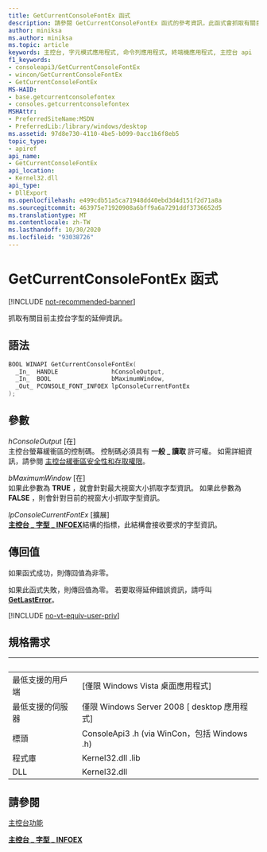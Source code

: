 ```yaml
---
title: GetCurrentConsoleFontEx 函式
description: 請參閱 GetCurrentConsoleFontEx 函式的參考資訊，此函式會抓取有關目前使用之主控台字型的延伸資訊。
author: miniksa
ms.author: miniksa
ms.topic: article
keywords: 主控台, 字元模式應用程式, 命令列應用程式, 終端機應用程式, 主控台 api
f1_keywords:
- consoleapi3/GetCurrentConsoleFontEx
- wincon/GetCurrentConsoleFontEx
- GetCurrentConsoleFontEx
MS-HAID:
- base.getcurrentconsolefontex
- consoles.getcurrentconsolefontex
MSHAttr:
- PreferredSiteName:MSDN
- PreferredLib:/library/windows/desktop
ms.assetid: 97d8e730-4110-4be5-b099-0acc1b6f8eb5
topic_type:
- apiref
api_name:
- GetCurrentConsoleFontEx
api_location:
- Kernel32.dll
api_type:
- DllExport
ms.openlocfilehash: e499cdb51a5ca71948dd40ebd3d4d151f2d71a8a
ms.sourcegitcommit: 463975e71920908a6bff9a6a7291ddf3736652d5
ms.translationtype: MT
ms.contentlocale: zh-TW
ms.lasthandoff: 10/30/2020
ms.locfileid: "93038726"
---
```

# <a name="getcurrentconsolefontex-function"></a>GetCurrentConsoleFontEx 函式

[!INCLUDE [not-recommended-banner](./includes/not-recommended-banner.md)]

抓取有關目前主控台字型的延伸資訊。

## <a name="syntax"></a>語法

```C
BOOL WINAPI GetCurrentConsoleFontEx(
  _In_  HANDLE               hConsoleOutput,
  _In_  BOOL                 bMaximumWindow,
  _Out_ PCONSOLE_FONT_INFOEX lpConsoleCurrentFontEx
);
```

## <a name="parameters"></a>參數

*hConsoleOutput* \[在\]  
主控台螢幕緩衝區的控制碼。 控制碼必須具有 **一般 \_ 讀取** 許可權。 如需詳細資訊，請參閱 [主控台緩衝區安全性和存取權限](console-buffer-security-and-access-rights.md)。

*bMaximumWindow* \[在\]  
如果此參數為 **TRUE** ，就會針對最大視窗大小抓取字型資訊。 如果此參數為 **FALSE** ，則會針對目前的視窗大小抓取字型資訊。

*lpConsoleCurrentFontEx* \[擴展\]  
[**主控台 \_ 字型 \_ INFOEX**](console-font-infoex.md)結構的指標，此結構會接收要求的字型資訊。

## <a name="return-value"></a>傳回值

如果函式成功，則傳回值為非零。

如果此函式失敗，則傳回值為零。 若要取得延伸錯誤資訊，請呼叫 [**GetLastError**](https://msdn.microsoft.com/library/windows/desktop/ms679360)。

[!INCLUDE [no-vt-equiv-user-priv](./includes/no-vt-equiv-user-priv.md)]

## <a name="requirements"></a>規格需求

| &nbsp; | &nbsp; |
|-|-|
| 最低支援的用戶端 | \[僅限 Windows Vista 桌面應用程式\] |
| 最低支援的伺服器 | 僅限 Windows Server 2008 \[ desktop 應用程式\] |
| 標頭 | ConsoleApi3 .h (via WinCon，包括 Windows .h)  |
| 程式庫 | Kernel32.dll .lib |
| DLL | Kernel32.dll |

## <a name="see-also"></a>請參閱

[主控台功能](console-functions.md)

[**主控台 \_ 字型 \_ INFOEX**](console-font-infoex.md)
